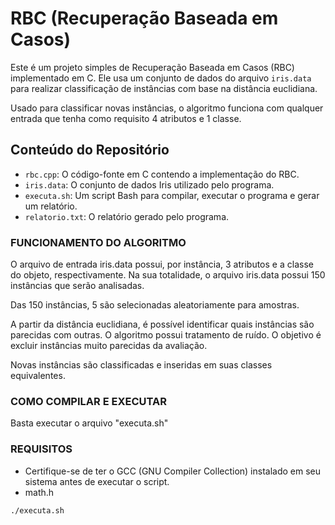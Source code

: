 # RBC (Recuperação Baseada em Casos)

Este é um projeto simples de Recuperação Baseada em Casos (RBC) implementado em C. Ele usa um conjunto de dados do arquivo `iris.data` para realizar classificação de instâncias com base na distância euclidiana.

Usado para classificar novas instâncias, o algoritmo funciona com qualquer entrada que tenha como requisito 4 atributos e 1 classe.

## Conteúdo do Repositório

- `rbc.cpp`: O código-fonte em C contendo a implementação do RBC.
- `iris.data`: O conjunto de dados Iris utilizado pelo programa.
- `executa.sh`: Um script Bash para compilar, executar o programa e gerar um relatório.
- `relatorio.txt`: O relatório gerado pelo programa.

### FUNCIONAMENTO DO ALGORITMO 

O arquivo de entrada iris.data possui, por instância, 3 atributos e a classe do objeto, respectivamente.
Na sua totalidade, o arquivo iris.data possui 150 instâncias que serão analisadas.


Das 150 instâncias, 5 são selecionadas aleatoriamente para amostras.


A partir da distância euclidiana, é possível identificar quais instâncias são parecidas com outras.
O algoritmo possui tratamento de ruído. O objetivo é excluir instâncias muito parecidas da avaliação.

Novas instâncias são classificadas e inseridas em suas classes equivalentes.

### COMO COMPILAR E EXECUTAR

Basta executar o arquivo "executa.sh"

### REQUISITOS
 - Certifique-se de ter o GCC (GNU Compiler Collection) instalado em seu sistema antes de executar o script.
 - math.h

```bash
./executa.sh

